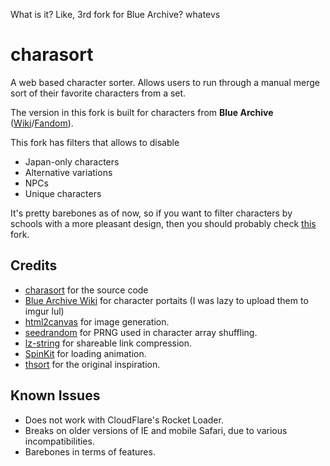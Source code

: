 What is it? Like, 3rd fork for Blue Archive? whatevs

# charasort
A web based character sorter. Allows users to run through a manual merge sort of their favorite
characters from a set.
 
The version in this fork is built for characters from **Blue Archive** ([Wiki](https://bluearchive.wiki/wiki/Main_Page)/[Fandom](https://bluearchive.fandom.com/wiki/Blue_Archive_Wiki)).

This fork has filters that allows to disable
 * Japan-only characters
 * Alternative variations
 * NPCs
 * Unique characters
 
It's pretty barebones as of now, so if you want to filter characters by schools with a more pleasant design, then you should probably check [this](https://github.com/simpelplant/charasort-bluearchive) fork.

## Credits

 * [charasort](https://github.com/execfera/charasort) for the source code
 * [Blue Archive Wiki](https://bluearchive.wiki/wiki/Main_Page) for character portaits (I was lazy to upload them to imgur lul)
 * [html2canvas](https://github.com/niklasvh/html2canvas/) for image generation.
 * [seedrandom](https://github.com/davidbau/seedrandom) for PRNG used in character array shuffling.
 * [lz-string](https://github.com/pieroxy/lz-string) for shareable link compression.
 * [SpinKit](http://tobiasahlin.com/spinkit/) for loading animation.
 * [thsort](http://mainyan.sakura.ne.jp/thsort.html) for the original inspiration.

## Known Issues

 * Does not work with CloudFlare's Rocket Loader.
 * Breaks on older versions of IE and mobile Safari, due to various incompatibilities.
 * Barebones in terms of features.
